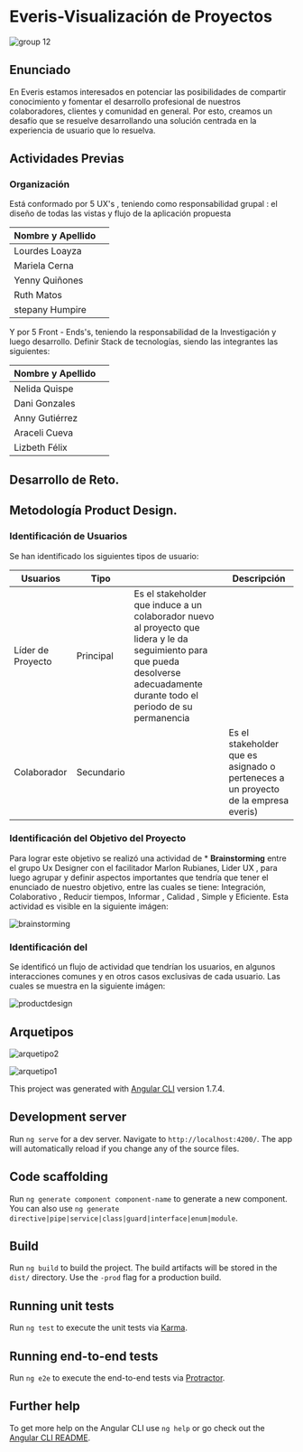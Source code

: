 # Everis-Visualización de Proyectos

![group 12](https://user-images.githubusercontent.com/32305619/38673228-548aaa38-3e16-11e8-802e-8acfc23de89b.png)

## Enunciado
En Everis estamos interesados en potenciar las posibilidades de compartir conocimiento y fomentar el desarrollo profesional de nuestros colaboradores, clientes y comunidad en general. Por esto, creamos un desafío que se resuelve desarrollando una solución centrada en la experiencia de usuario que lo resuelva.


## Actividades Previas

### Organización

Está conformado por 5 UX's , teniendo como responsabilidad grupal : el diseño de todas las vistas y flujo de la aplicación propuesta 

| Nombre y Apellido  |   |  
| ---- | ---- |
| Lourdes Loayza |  |
| Mariela Cerna | |
| Yenny Quiñones | |
| Ruth Matos |  |
| stepany Humpire | |

Y por 5 Front - Ends's, teniendo la responsabilidad de la Investigación y luego desarrollo. Definir Stack de tecnologías, siendo
las integrantes las siguientes:

| Nombre y Apellido  |   |  
| ---- | ---- |
| Nelida Quispe|  |
| Dani Gonzales | |
| Anny Gutiérrez | |
| Araceli Cueva |  |
| Lizbeth Félix | |


## Desarrollo de Reto.

## Metodología Product Design.



### Identificación de Usuarios

Se han identificado los siguientes tipos de usuario:

| Usuarios  |Tipo|  | Descripción|
| ---- | ---- |---- |---- |
| Líder de Proyecto | Principal|  Es el stakeholder que induce  a un colaborador nuevo al  proyecto que lidera y le da seguimiento para que pueda desolverse adecuadamente durante todo el periodo de su permanencia|
| Colaborador | Secundario| |Es el stakeholder que es asignado o perteneces a un proyecto de la empresa everis)

### Identificación del Objetivo del Proyecto

Para lograr este objetivo se realizó una actividad de * **Brainstorming** entre el grupo Ux Designer con el facilitador Marlon Rubianes, Lider UX , para luego agrupar y definir aspectos importantes que tendría que tener el enunciado de nuestro objetivo, entre las cuales se tiene: Integración, Colaborativo , Reducir tiempos, Informar , Calidad , Simple y Eficiente.   Esta actividad es visible en la siguiente imágen:

![brainstorming](https://user-images.githubusercontent.com/32305619/38677151-feab766c-3e22-11e8-85e5-60ce6f3e2ad9.png)


### Identificación del 
Se identificó un flujo de actividad que tendrían los usuarios, en algunos interacciones comunes y en otros casos exclusivas de cada usuario. Las cuales se muestra en la siguiente imágen:

![productdesign](https://user-images.githubusercontent.com/32305619/38677187-1cebb538-3e23-11e8-9a84-c6025ce14991.png)


## Arquetipos

![arquetipo2](https://user-images.githubusercontent.com/32305619/38676857-fb6c7dbc-3e21-11e8-9854-a1f820d080e7.jpg)

![arquetipo1](https://user-images.githubusercontent.com/32305619/38676911-27a2e998-3e22-11e8-931a-59cd61e80c63.jpg)

This project was generated with [Angular CLI](https://github.com/angular/angular-cli) version 1.7.4.

## Development server

Run `ng serve` for a dev server. Navigate to `http://localhost:4200/`. The app will automatically reload if you change any of the source files.

## Code scaffolding

Run `ng generate component component-name` to generate a new component. You can also use `ng generate directive|pipe|service|class|guard|interface|enum|module`.

## Build

Run `ng build` to build the project. The build artifacts will be stored in the `dist/` directory. Use the `-prod` flag for a production build.

## Running unit tests

Run `ng test` to execute the unit tests via [Karma](https://karma-runner.github.io).

## Running end-to-end tests

Run `ng e2e` to execute the end-to-end tests via [Protractor](http://www.protractortest.org/).

## Further help

To get more help on the Angular CLI use `ng help` or go check out the [Angular CLI README](https://github.com/angular/angular-cli/blob/master/README.md).
